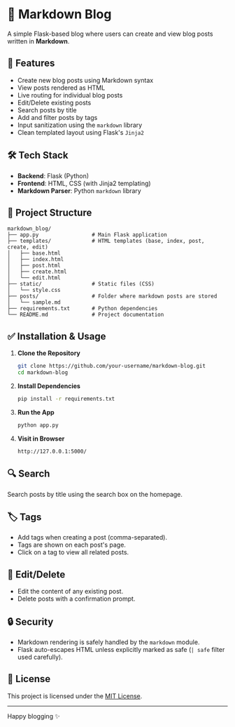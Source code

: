 
# 📖 Markdown Blog

A simple Flask-based blog where users can create and view blog posts written in **Markdown**.

## 🚀 Features

- Create new blog posts using Markdown syntax
- View posts rendered as HTML
- Live routing for individual blog posts
- Edit/Delete existing posts
- Search posts by title
- Add and filter posts by tags
- Input sanitization using the `markdown` library
- Clean templated layout using Flask's `Jinja2`

## 🛠 Tech Stack

- **Backend**: Flask (Python)
- **Frontend**: HTML, CSS (with Jinja2 templating)
- **Markdown Parser**: Python `markdown` library

## 📁 Project Structure

```
markdown_blog/
├── app.py                 # Main Flask application
├── templates/             # HTML templates (base, index, post, create, edit)
│   ├── base.html
│   ├── index.html
│   ├── post.html
│   ├── create.html
│   └── edit.html
├── static/                # Static files (CSS)
│   └── style.css
├── posts/                 # Folder where markdown posts are stored
│   └── sample.md
├── requirements.txt       # Python dependencies
└── README.md              # Project documentation
```

## ✅ Installation & Usage

1. **Clone the Repository**
   ```bash
   git clone https://github.com/your-username/markdown-blog.git
   cd markdown-blog
   ```

2. **Install Dependencies**
   ```bash
   pip install -r requirements.txt
   ```

3. **Run the App**
   ```bash
   python app.py
   ```

4. **Visit in Browser**
   ```
   http://127.0.0.1:5000/
   ```

## 🔍 Search

Search posts by title using the search box on the homepage.

## 🏷 Tags

- Add tags when creating a post (comma-separated).
- Tags are shown on each post's page.
- Click on a tag to view all related posts.

## 📝 Edit/Delete

- Edit the content of any existing post.
- Delete posts with a confirmation prompt.

## 🔒 Security

- Markdown rendering is safely handled by the `markdown` module.
- Flask auto-escapes HTML unless explicitly marked as safe (`| safe` filter used carefully).

## 📄 License

This project is licensed under the [MIT License](LICENSE).

---

Happy blogging ✨
